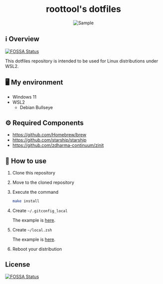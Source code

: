 <div align="center">
  <h1>roottool's dotfiles</h1>
  <img alt="Sample" src="https://user-images.githubusercontent.com/11808736/146920735-d30c270e-992f-441f-82cf-9dfdce51f613.png"/>
</div>

## ℹ️ Overview

[![FOSSA Status](https://app.fossa.com/api/projects/git%2Bgithub.com%2Froottool%2Fdotfiles.svg?type=shield)](https://app.fossa.com/projects/git%2Bgithub.com%2Froottool%2Fdotfiles?ref=badge_shield)


This dotfiles repository is intended to be used for Linux distributions under WSL2.

## 🖥️ My environment

- Windows 11
- WSL2
  - Debian Bullseye

## ⚙️ Required Components

- https://github.com/Homebrew/brew
- https://github.com/starship/starship
- https://github.com/zdharma-continuum/zinit

## 🔰 How to use

1. Clone this repository
2. Move to the cloned repository
3. Execute the command

    ```bash
    make install
    ```

4. Create `~/.gitconfig_local`

   The example is [here](example/.gitconfig_local).

5. Create `~/local.zsh`

   The example is [here](example/local.zsh).

6. Reboot your distribution

## License

[![FOSSA Status](https://app.fossa.com/api/projects/git%2Bgithub.com%2Froottool%2Fdotfiles.svg?type=large)](https://app.fossa.com/projects/git%2Bgithub.com%2Froottool%2Fdotfiles?ref=badge_large)
